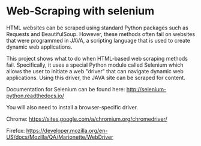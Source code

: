 # Web-Scraping with selenium

HTML websites can be scraped using standard Python packages such as Requests and BeautifulSoup. However, these methods often fail on websites that were programmed in JAVA, a scripting language that is used to create dynamic web applications.

This project shows what to do when HTML-based web scraping methods fail. Specifically, it uses a special Python module called Selenium which allows the user to initiate a web "driver" that can navigate dynamic web applications. Using this driver, the JAVA site can be scraped for content.

Documentation for Selenium can be found here: http://selenium-python.readthedocs.io/

You will also need to install a browser-specific driver.

Chrome: https://sites.google.com/a/chromium.org/chromedriver/

Firefox: https://developer.mozilla.org/en-US/docs/Mozilla/QA/Marionette/WebDriver
